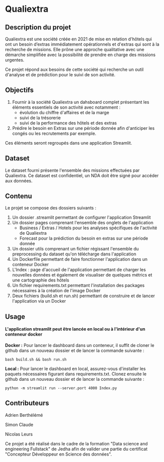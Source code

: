 # Qualiextra

## Description du projet
Qualiextra est une société créée en 2021 de mise en relation d'hôtels qui ont un besoin d’extras immédiatement opérationnels et d'extras qui sont à la recherche de missions. Elle prône une approche qualitative avec une démarche simplifiée avec la possibilité de prendre en charge des missions urgentes. 

Ce projet répond aux besoins de cette société qui recherche un outil d'analyse et de prédiction pour le suivi de son activité. 

## Objectifs
1. Fournir à la société Qualiextra un dahsboard complet présentant les éléments essentiels de son activité avec notamment :
   - évolution du chiffre d'affaires et de la marge
   - suivi de la trésorerie 
   - suivi de la performance des hôtels et des extras
2. Prédire le besoin en Extras sur une période donnée afin d'anticiper les congés ou les recrutements par exemple.

Ces éléments seront regroupés dans une application Streamlit. 


## Dataset
Le dataset fourni présente l'ensemble des missions effectuées par Qualiextra. 
Ce dataset est confidentiel, un NDA doit être signé pour accéder aux données. 

## Contenu
Le projet se compose des dossiers suivants : 
1. Un dossier .streamlit permettant de configurer l'application Streamlit
2. Un dossier pages comprenant l'ensemble des onglets de l'application
   - Business / Extras / Hotels pour les analyses spécifiques de l'activité de Qualiextra
   - Forecast pour la prédiction du besoin en extras sur une période donnée
3. Un dossier utils comprenant un fichier régissant l'ensemble du preprocessing du dataset qu'on télécharge dans l'application
4. Un Dockerfile permettant de faire fonctionner l'application dans un conteneur Docker
5. L'Index : page d'accueil de l'application permettant de charger les nouvelles données et également de visualiser de quelques métrics et une cartographie des hôtels
6. Un fichier requirements.txt permettant l'installation des packages nécessaires à la création de l'image Docker
7. Deux fichiers (build.sh et run.sh) permettant de construire et de lancer l'application via un Docker


## Usage
#### L'application streamlit peut être lancée en local ou à l'intérieur d'un conteneur docker

**Docker :**
Pour lancer le dashboard dans un conteneur, il suffit de cloner le github dans un nouveau dossier et de lancer la commande suivante :
```
bash build.sh && bash run.sh
```

**Local :**
Pour lancer le dashboard en local, assurez-vous d'installer les paquets nécessaires figurant dans requirements.txt.
Clonez ensuite le github dans un nouveau dossier et de lancer la commande suivante :
```
python -m streamlit run --server.port 4000 Index.py
```

## Contributeurs

Adrien Berthélémé

Simon Claude 

Nicolas Leurs

Ce projet a été réalisé dans le cadre de la formation "Data science and engineering Fullstack" de Jedha afin de valider une partie du certificat "Concepteur Développeur en Science des données".

